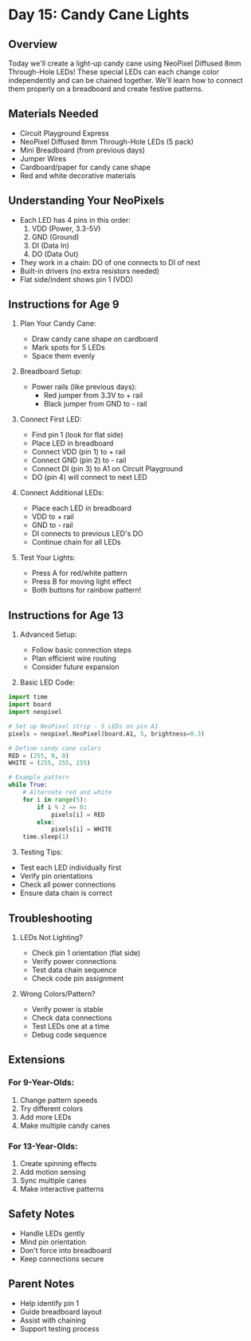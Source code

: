 # Day 15: Candy Cane Lights

## Overview
Today we'll create a light-up candy cane using NeoPixel Diffused 8mm Through-Hole LEDs! These special LEDs can each change color independently and can be chained together. We'll learn how to connect them properly on a breadboard and create festive patterns.

## Materials Needed
- Circuit Playground Express
- NeoPixel Diffused 8mm Through-Hole LEDs (5 pack)
- Mini Breadboard (from previous days)
- Jumper Wires
- Cardboard/paper for candy cane shape
- Red and white decorative materials

## Understanding Your NeoPixels
- Each LED has 4 pins in this order:
  1. VDD (Power, 3.3-5V)
  2. GND (Ground)
  3. DI (Data In)
  4. DO (Data Out)
- They work in a chain: DO of one connects to DI of next
- Built-in drivers (no extra resistors needed)
- Flat side/indent shows pin 1 (VDD)

## Instructions for Age 9

1. Plan Your Candy Cane:
   - Draw candy cane shape on cardboard
   - Mark spots for 5 LEDs
   - Space them evenly

2. Breadboard Setup:
   - Power rails (like previous days):
     - Red jumper from 3.3V to + rail
     - Black jumper from GND to - rail

3. Connect First LED:
   - Find pin 1 (look for flat side)
   - Place LED in breadboard
   - Connect VDD (pin 1) to + rail
   - Connect GND (pin 2) to - rail
   - Connect DI (pin 3) to A1 on Circuit Playground
   - DO (pin 4) will connect to next LED

4. Connect Additional LEDs:
   - Place each LED in breadboard
   - VDD to + rail
   - GND to - rail
   - DI connects to previous LED's DO
   - Continue chain for all LEDs

5. Test Your Lights:
   - Press A for red/white pattern
   - Press B for moving light effect
   - Both buttons for rainbow pattern!

## Instructions for Age 13

1. Advanced Setup:
   - Follow basic connection steps
   - Plan efficient wire routing
   - Consider future expansion

2. Basic LED Code:
```python
import time
import board
import neopixel

# Set up NeoPixel strip - 5 LEDs on pin A1
pixels = neopixel.NeoPixel(board.A1, 5, brightness=0.3)

# Define candy cane colors
RED = (255, 0, 0)
WHITE = (255, 255, 255)

# Example pattern
while True:
    # Alternate red and white
    for i in range(5):
        if i % 2 == 0:
            pixels[i] = RED
        else:
            pixels[i] = WHITE
    time.sleep(1)
```

3. Testing Tips:
- Test each LED individually first
- Verify pin orientations
- Check all power connections
- Ensure data chain is correct

## Troubleshooting

1. LEDs Not Lighting?
   - Check pin 1 orientation (flat side)
   - Verify power connections
   - Test data chain sequence
   - Check code pin assignment

2. Wrong Colors/Pattern?
   - Verify power is stable
   - Check data connections
   - Test LEDs one at a time
   - Debug code sequence

## Extensions

### For 9-Year-Olds:
1. Change pattern speeds
2. Try different colors
3. Add more LEDs
4. Make multiple candy canes

### For 13-Year-Olds:
1. Create spinning effects
2. Add motion sensing
3. Sync multiple canes
4. Make interactive patterns

## Safety Notes
- Handle LEDs gently
- Mind pin orientation
- Don't force into breadboard
- Keep connections secure

## Parent Notes
- Help identify pin 1
- Guide breadboard layout
- Assist with chaining
- Support testing process
